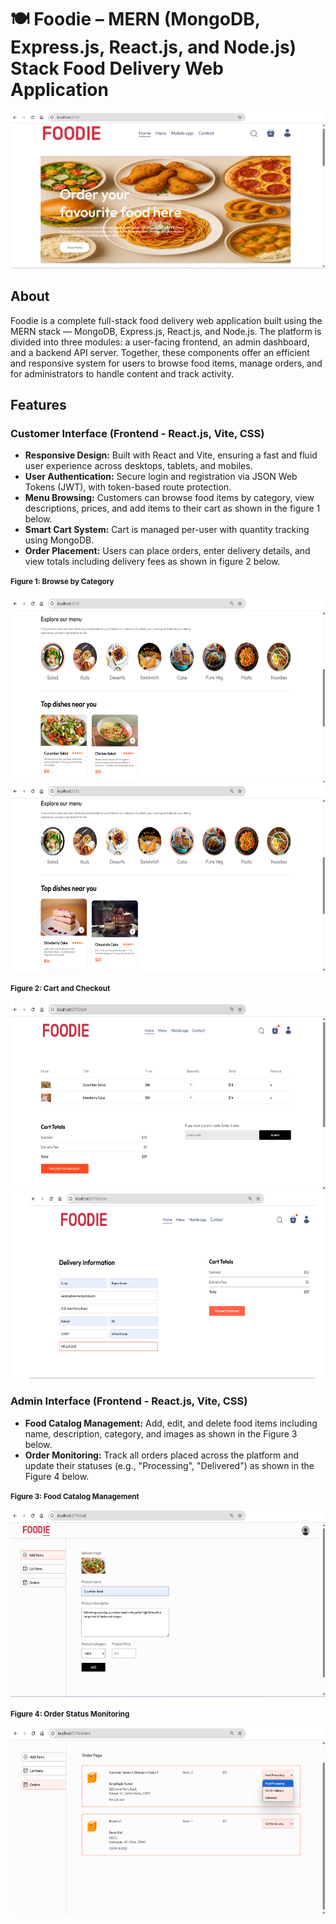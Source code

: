 # 🍽️ Foodie – MERN (MongoDB, Express.js, React.js, and Node.js) Stack Food Delivery Web Application

<img src="Images/Home_Page_A.png" alt="Foodie Banner">

## About
Foodie is a complete full-stack food delivery web application built using the MERN stack — MongoDB, Express.js, React.js, and Node.js. The platform is divided into three modules: a user-facing frontend, an admin dashboard, and a backend API server. Together, these components offer an efficient and responsive system for users to browse food items, manage orders, and for administrators to handle content and track activity.

## Features
### Customer Interface (Frontend - React.js, Vite, CSS)
- **Responsive Design:** Built with React and Vite, ensuring a fast and fluid user experience across desktops, tablets, and mobiles.
- **User Authentication:** Secure login and registration via JSON Web Tokens (JWT), with token-based route protection.
- **Menu Browsing:** Customers can browse food items by category, view descriptions, prices, and add items to their cart as shown in the figure 1 below.
- **Smart Cart System:** Cart is managed per-user with quantity tracking using MongoDB.
- **Order Placement:** Users can place orders, enter delivery details, and view totals including delivery fees as shown in figure 2 below.
  
<p align=""><strong><small>Figure 1: Browse by Category </small></strong></p> 

<img src="Images/Home_Page_B.png" height= "300" width="650" style="margin-right: 10px;"/>   

<img src="Images/Home_Page_C.png" height="300" width="650"/>

<p align=""><strong><small>Figure 2: Cart and Checkout </small></strong></p> 

<img src="Images/Checkout_Page_1.png" height= "300" width="650" style="margin-right: 10px;"/>   

<img src="Images/Checkout_Page_2.png" height="300" width="650"/>

### Admin Interface (Frontend - React.js, Vite, CSS)
- **Food Catalog Management:** Add, edit, and delete food items including name, description, category, and images as shown in the Figure 3 below.
- **Order Monitoring:** Track all orders placed across the platform and update their statuses (e.g., "Processing", "Delivered") as shown in the Figure 4 below.
  
<p align=""><strong><small>Figure 3: Food Catalog Management </small></strong></p> 

<img src="Images/Admin_Page_1.png" height= "300" width="650"/>

<p align=""><strong><small>Figure 4: Order Status Monitoring </small></strong></p> 

<img src="Images/Admin_Page_2.png" height= "300" width="650"/>
